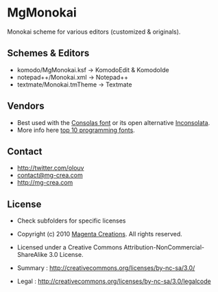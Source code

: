 # MgMonokai #

Monokai scheme for various editors (customized & originals).

## Schemes & Editors ##

* komodo/MgMonokai.ksf					-> KomodoEdit & KomodoIde
* notepad++/Monokai.xml					-> Notepad++
* textmate/Monokai.tmTheme				-> Textmate

## Vendors ##

* Best used with the [Consolas font](http://www.microsoft.com/downloads/en/details.aspx?familyid=22e69ae4-7e40-4807-8a86-b3d36fab68d3&displaylang=en) or its open alternative [Inconsolata](http://www.levien.com/type/myfonts/inconsolata.html).
* More info here [top 10 programming fonts](http://hivelogic.com/articles/top-10-programming-fonts).

## Contact ##

* <http://twitter.com/olouv>
* [contact@mg-crea.com](mailto:contact@mg-crea.com)
* <http://mg-crea.com>

## License ##

* Check subfolders for specific licenses

* Copyright (c) 2010 [Magenta Creations](http://mg-crea.com). All rights reserved.
* Licensed under a Creative Commons Attribution-NonCommercial-ShareAlike 3.0 License.
*  Summary : <http://creativecommons.org/licenses/by-nc-sa/3.0/>
*  Legal : <http://creativecommons.org/licenses/by-nc-sa/3.0/legalcode>